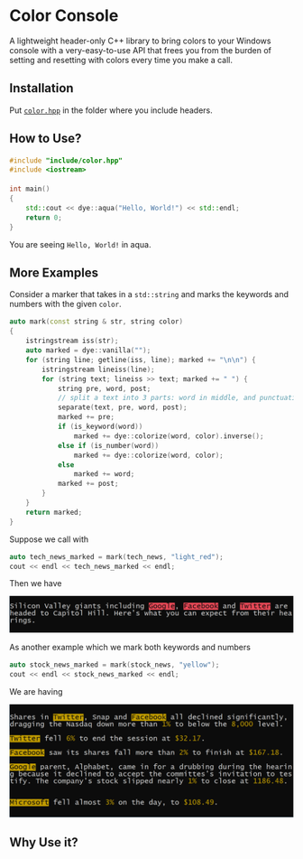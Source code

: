 # Color Console

A lightweight header-only C++ library to bring colors to your Windows console with a very-easy-to-use API that frees you from the burden of setting and resetting with colors every time you make a call.

## Installation

Put [`color.hpp`](include/color.hpp) in the folder where you include headers.

## How to Use?

```c++
#include "include/color.hpp"
#include <iostream>

int main()
{
    std::cout << dye::aqua("Hello, World!") << std::endl;
    return 0;
}
```

You are seeing `Hello, World!` in aqua.

## More Examples

Consider a marker that takes in a `std::string` and marks the keywords and numbers with the given `color`.

```c++
auto mark(const string & str, string color)
{
    istringstream iss(str);
    auto marked = dye::vanilla("");
    for (string line; getline(iss, line); marked += "\n\n") {
        istringstream lineiss(line);
        for (string text; lineiss >> text; marked += " ") {
            string pre, word, post;
            // split a text into 3 parts: word in middle, and punctuations around it
            separate(text, pre, word, post);
            marked += pre;
            if (is_keyword(word))
                marked += dye::colorize(word, color).inverse();
            else if (is_number(word))
                marked += dye::colorize(word, color);
            else
                marked += word;
            marked += post;
        }
    }
    return marked;
}
```

Suppose we call with

```c++
auto tech_news_marked = mark(tech_news, "light_red");
cout << endl << tech_news_marked << endl;
```

Then we have

![](image/tech_news_marked.png)

As another example which we mark both keywords and numbers

```c++
auto stock_news_marked = mark(stock_news, "yellow");
cout << endl << stock_news_marked << endl;
```

We are having

![](image/stock_news_marked.png)

## Why Use it?



